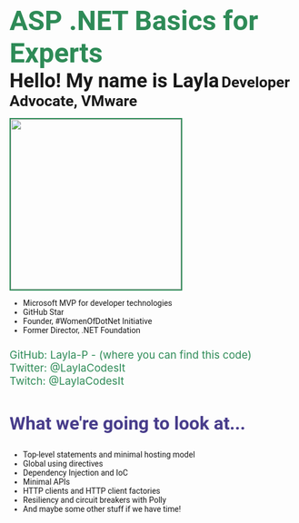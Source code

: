 ﻿<style>
about{
   float: left; 
}
heading{
    color:SeaGreen;
    font-size: 36pt;
    font-weight: bold;
    font-family: "Roboto";
     display: inline-block;
}
sub-heading{
    color:dark-gray;
    font-size: 26pt;
    font-weight: bold;
   font-family: "Roboto";
}
job-heading{
    color:dark-gray;
    font-size: 20pt;
    font-weight: bold;
    font-family: "Roboto";
}
heading2{
    color:DarkSlateBlue;
    font-size: 24pt;
    font-weight: bold;
    font-family: "Roboto";
     display: inline-block;
}
img{
 height: 300px;
 border: solid 2px SeaGreen;
 float: left;

}
ul{
    float:left;
   font-family: "Roboto";
}

links {
    display: inline-block;
    font-size: 14pt;
    width: 100%;    
    margin: 10px 0 30px 0;
   color:SeaGreen;
}
</style>


<heading> ASP .NET Basics for Experts </heading>
<br/>
<sub-heading>Hello! My name is Layla</sub-heading>
<job-heading>Developer Advocate, VMware</job-heading>

<about>
<img src="layla-headshot.jpg"/>
<ul>
    <li> Microsoft MVP for developer technologies </li> 
    <li> GitHub Star</li> 
    <li> Founder, #WomenOfDotNet Initiative</li> 
    <li> Former Director, .NET Foundation</li> 
</ul>
</about>

<links>
GitHub: Layla-P - (where you can find this code)</br>
Twitter: @LaylaCodesIt</br>
Twitch: @LaylaCodesIt</br>
</links>

<heading2> What we're going to look at... </heading2>
<br/>
<ul>
    <li>Top-level statements and minimal hosting model </li> 
    <li>Global using directives</li> 
    <li>Dependency Injection and IoC</li> 
    <li>Minimal APIs</li> 
    <li>HTTP clients and HTTP client factories </li> 
    <li>Resiliency and circuit breakers with Polly</li> 
    <li>And maybe some other stuff if we have time!</li>
</ul>

